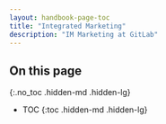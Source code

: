 ```yaml
---
layout: handbook-page-toc
title: "Integrated Marketing"
description: "IM Marketing at GitLab"
---
```


## On this page
{:.no_toc .hidden-md .hidden-lg}

- TOC
{:toc .hidden-md .hidden-lg}
